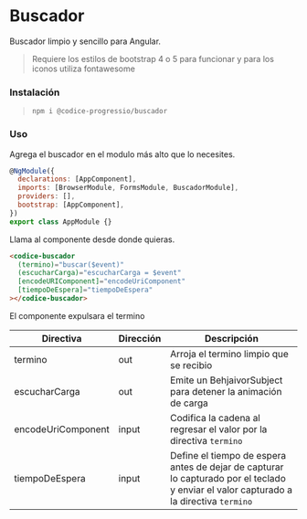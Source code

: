# Buscador

Buscador limpio y sencillo para Angular.

> Requiere los estilos de bootstrap 4 o 5 para funcionar y para los iconos
> utiliza fontawesome

### Instalación

> `npm i @codice-progressio/buscador`

### Uso

Agrega el buscador en el modulo más alto que lo necesites.

```javascript
@NgModule({
  declarations: [AppComponent],
  imports: [BrowserModule, FormsModule, BuscadorModule],
  providers: [],
  bootstrap: [AppComponent],
})
export class AppModule {}
```

Llama al componente desde donde quieras.

```html
<codice-buscador
  (termino)="buscar($event)"
  (escucharCarga)="escucharCarga = $event"
  [encodeURIComponent]="encodeUriComponent"
  [tiempoDeEspera]="tiempoDeEspera"
></codice-buscador>
```

El componente expulsara el termino

| Directiva          | Dirección | Descripción                                                                                                                            |
| ------------------ | --------- | -------------------------------------------------------------------------------------------------------------------------------------- |
| termino            | out       | Arroja el termino limpio que se recibio                                                                                                |
| escucharCarga      | out       | Emite un BehjaivorSubject<boolean> para detener la animación de carga                                                                  |
| encodeUriComponent | input     | Codifica la cadena al regresar el valor por la directiva `termino`                                                                     |
| tiempoDeEspera     | input     | Define el tiempo de espera antes de dejar de capturar lo capturado por el teclado y enviar el valor capturado a la directiva `termino` |
